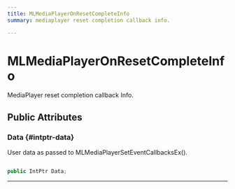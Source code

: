```yaml
---
title: MLMediaPlayerOnResetCompleteInfo
summary: mediaplayer reset completion callback info. 

---
```


# MLMediaPlayerOnResetCompleteInfo




MediaPlayer reset completion callback Info.   





## Public Attributes

### Data {#intptr-data}

User data as passed to MLMediaPlayerSetEventCallbacksEx(). 

```csharp

public IntPtr Data;

```






-----------


